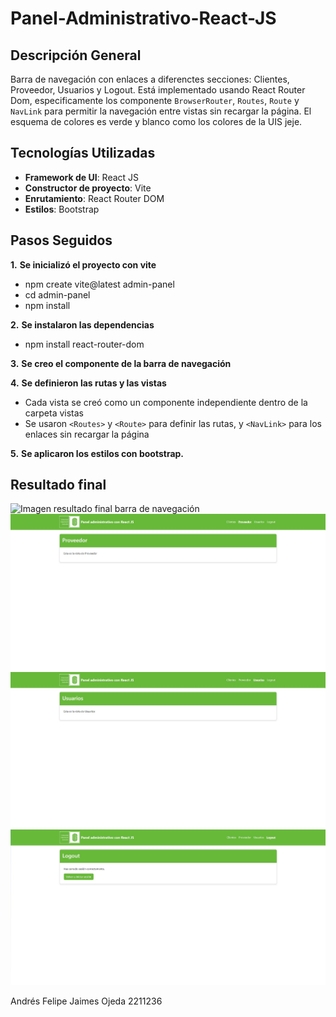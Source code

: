 # Panel-Administrativo-React-JS

## Descripción General
Barra de navegación con enlaces a diferenctes secciones: Clientes, Proveedor, Usuarios y Logout. Está implementado usando React Router Dom,
especificamente los componente `BrowserRouter`, `Routes`, `Route` y `NavLink` para permitir la navegación entre vistas sin recargar la página.
El esquema de colores es verde y blanco como los colores de la UIS jeje.

## Tecnologías Utilizadas

- **Framework de UI**: React JS
- **Constructor de proyecto**: Vite
- **Enrutamiento**: React Router DOM
- **Estilos**: Bootstrap 

## Pasos Seguidos

**1.** **Se inicializó el proyecto con vite**
   - npm create vite@latest admin-panel
   - cd admin-panel
   - npm install

**2.** **Se instalaron las dependencias**
   - npm install react-router-dom

**3.** **Se creo el componente de la barra de navegación**

**4.** **Se definieron las rutas y las vistas**
   - Cada vista se creó como un componente independiente dentro de la carpeta vistas
   - Se usaron `<Routes>` y `<Route>` para definir las rutas, y `<NavLink>` para los enlaces sin recargar la página

**5.** **Se aplicaron los estilos con bootstrap.**

## Resultado final

![Imagen resultado final barra de navegación](Panel-Administrativo-React-JS\Imagenes\Resultado_final.jpg)
![Imagen resultado final barra de navegación](Imagenes\Resultado_final2.jpg)
![Imagen resultado final barra de navegación](Imagenes\Resultado_final3.jpg)
![Imagen resultado final barra de navegación](Imagenes\Resultado_final4.jpg)

Andrés Felipe Jaimes Ojeda
2211236


   
   



